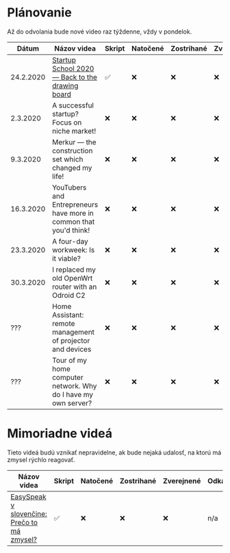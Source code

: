 # Plánovanie
Až do odvolania bude nové video raz týždenne, vždy v pondelok.

| Dátum      | Názov videa                                                                           | Skript     | Natočené   | Zostrihané | Zverejnené | Odkaz           |
|------------|---------------------------------------------------------------------------------------|------------|------------|------------|------------|-----------------|
| 24.2.2020  | [Startup School 2020 — Back to the drawing board][startup-school]                     |     ✅     |     ❌     |     ❌     |     ❌    | n/a             |
| 2.3.2020   | A successful startup? Focus on niche market!                                          |     ❌     |     ❌     |     ❌     |     ❌    | n/a             |
| 9.3.2020   | Merkur — the construction set which changed my life!                                  |     ❌     |     ❌     |     ❌     |     ❌    | n/a             |
| 16.3.2020  | YouTubers and Entrepreneurs have more in common that you'd think!                     |     ❌     |     ❌     |     ❌     |     ❌    | n/a             |
| 23.3.2020  | A four-day workweek: Is it viable?                                                    |     ❌     |     ❌     |     ❌     |     ❌    | n/a             |
| 30.3.2020  | I replaced my old OpenWrt router with an Odroid C2                                    |     ❌     |     ❌     |     ❌     |     ❌    | n/a             |
| ???        | Home Assistant: remote management of projector and devices                            |     ❌     |     ❌     |     ❌     |     ❌    | n/a             |
| ???        | Tour of my home computer network. Why do I have my own server?                        |     ❌     |     ❌     |     ❌     |     ❌    | n/a             |

# Mimoriadne videá
Tieto videá budú vznikať nepravidelne, ak bude nejaká udalosť, na ktorú má zmysel rýchlo reagovať.

| Názov videa                                                    | Skript     | Natočené   | Zostrihané | Zverejnené | Odkaz           |
|----------------------------------------------------------------|------------|------------|------------|------------|-----------------|
| [EasySpeak v slovenčine: Prečo to má zmysel?][easy-speak]      |     ✅     |     ❌     |     ❌     |     ❌    | n/a             |



[//]: # (Scripts)
[easy-speak]: scripts/2020-02-16-EasySpeak-v-slovencine.md
[startup-school]: scripts/2020-02-16-Startup-School-Back-to-the-drawing-board.md